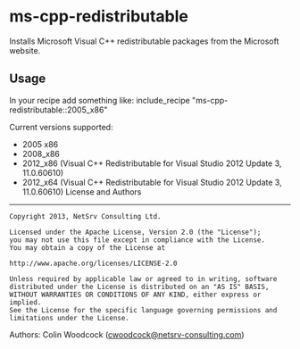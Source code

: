 ms-cpp-redistributable
======================
Installs Microsoft Visual C++ redistributable packages from the Microsoft website.

Usage
-----
In your recipe add something like:
    include_recipe "ms-cpp-redistributable::2005_x86"

Current versions supported:
* 2005 x86
* 2008_x86
* 2012_x86 (Visual C++ Redistributable for Visual Studio 2012 Update 3, 11.0.60610)
* 2012_x64 (Visual C++ Redistributable for Visual Studio 2012 Update 3, 11.0.60610)
License and Authors
-------------------
    Copyright 2013, NetSrv Consulting Ltd.

    Licensed under the Apache License, Version 2.0 (the "License");
    you may not use this file except in compliance with the License.
    You may obtain a copy of the License at

    http://www.apache.org/licenses/LICENSE-2.0

    Unless required by applicable law or agreed to in writing, software
    distributed under the License is distributed on an "AS IS" BASIS,
    WITHOUT WARRANTIES OR CONDITIONS OF ANY KIND, either express or implied.
    See the License for the specific language governing permissions and
    limitations under the License.

Authors: Colin Woodcock (<cwoodcock@netsrv-consulting.com>)
